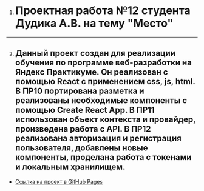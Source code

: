 1. # **Проектная работа №12 студента Дудика А.В. на тему "Место"**
----
2. ## Данный проект создан для реализации обучения по программе веб-разработки на Яндекс Практикуме. Он реализован с помощью React с применением css, js, html. В ПР10 портирована разметка и реализованы необходимые компоненты с помощью Create React App. В ПР11 использован объект контекста и провайдер, произведена работа с API. В ПР12 реализована авторизация и регистрация пользователя, добавлены новые компоненты, проделана работа с токенами и локальным хранилищем.

* [Ссылка на проект в GitHub Pages](https://aleksandrdudik.github.io/react-mesto-auth/)